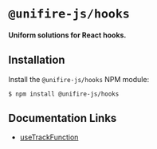 # `@unifire-js/hooks`

#### <b>Uniform solutions for React hooks.</b>

## Installation

Install the `@unifire-js/hooks` NPM module:

```
$ npm install @unifire-js/hooks
```

## Documentation Links

* [useTrackFunction](/packages/hooks/docs/use-track-function.md)
